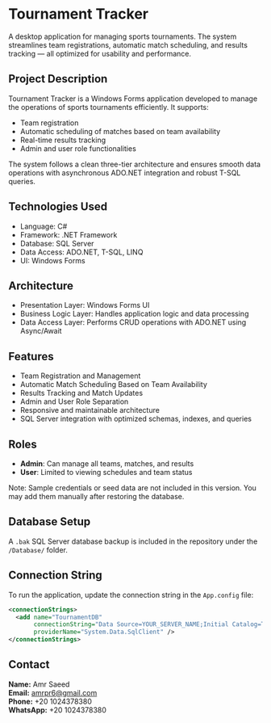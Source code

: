 # Tournament Tracker

A desktop application for managing sports tournaments. The system streamlines team registrations, automatic match scheduling, and results tracking — all optimized for usability and performance.

## Project Description

Tournament Tracker is a Windows Forms application developed to manage the operations of sports tournaments efficiently. It supports:
- Team registration
- Automatic scheduling of matches based on team availability
- Real-time results tracking
- Admin and user role functionalities

The system follows a clean three-tier architecture and ensures smooth data operations with asynchronous ADO.NET integration and robust T-SQL queries.

## Technologies Used

- Language: C#
- Framework: .NET Framework
- Database: SQL Server
- Data Access: ADO.NET, T-SQL, LINQ
- UI: Windows Forms

## Architecture

- Presentation Layer: Windows Forms UI  
- Business Logic Layer: Handles application logic and data processing  
- Data Access Layer: Performs CRUD operations with ADO.NET using Async/Await  

## Features

- Team Registration and Management  
- Automatic Match Scheduling Based on Team Availability  
- Results Tracking and Match Updates  
- Admin and User Role Separation  
- Responsive and maintainable architecture  
- SQL Server integration with optimized schemas, indexes, and queries  

## Roles

- **Admin**: Can manage all teams, matches, and results  
- **User**: Limited to viewing schedules and team status  

Note: Sample credentials or seed data are not included in this version. You may add them manually after restoring the database.

## Database Setup

A `.bak` SQL Server database backup is included in the repository under the `/Database/` folder.

## Connection String

To run the application, update the connection string in the `App.config` file:

```xml
<connectionStrings>
  <add name="TournamentDB"
       connectionString="Data Source=YOUR_SERVER_NAME;Initial Catalog=TournamentTracker;Integrated Security=True"
       providerName="System.Data.SqlClient" />
</connectionStrings>
```

## Contact  
**Name:** Amr Saeed  
**Email:** amrpr6@gmail.com  
**Phone:** +20 1024378380  
**WhatsApp:** +20 1024378380

